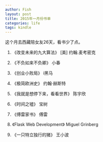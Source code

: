 ```yaml
---
author: Fish
layout: post
title: 2015年一月份书单 
categories: life 
tags: kindle 
---
```

这个月去西藏陪女友26天，看书少了点。

1. 《改变未来的九大算法》                    [美] 约翰.麦考密克 


2. 《不负如来不负卿》                          小春


3. 《创业小败局》                              i黑马


4. 《极简欧洲史》                              约翰·赫斯特 


5. 《我就是想停下来，看看世界》                陈宇欣 


6. 《时间之墟》                                 宝树


7. 《傅雷家书》                                 傅雷


8. 《Flask Web Development》                    Miguel Grinberg


9. 《一只特立独行的猪》                         王小波
